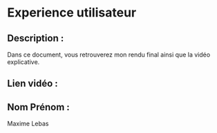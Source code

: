 # Experience utilisateur

## Description : 

Dans ce document, vous retrouverez mon rendu final ainsi que la vidéo explicative.

## Lien vidéo : 



## Nom Prénom : 

Maxime Lebas
